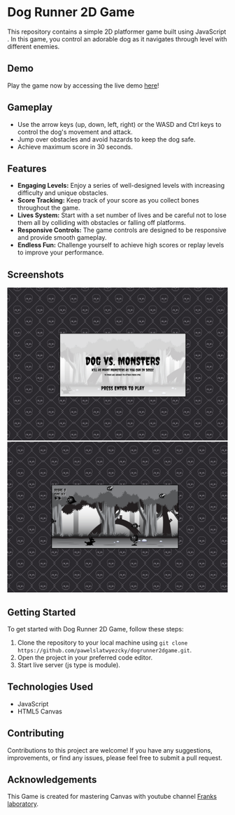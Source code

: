 # Dog Runner 2D Game

This repository contains a simple 2D platformer game built using JavaScript . In this game, you control an adorable dog as it navigates through level with different enemies.

## Demo

Play the game now by accessing the live demo [here](https://pawelslatwyezcky.github.io/dogrunner2dgame/)!

## Gameplay

- Use the arrow keys (up, down, left, right) or the WASD and Ctrl keys to control the dog's movement and attack.
- Jump over obstacles and avoid hazards to keep the dog safe.
- Achieve maximum score in 30 seconds.

## Features

- **Engaging Levels:** Enjoy a series of well-designed levels with increasing difficulty and unique obstacles.
- **Score Tracking:** Keep track of your score as you collect bones throughout the game.
- **Lives System:** Start with a set number of lives and be careful not to lose them all by colliding with obstacles or falling off platforms.
- **Responsive Controls:** The game controls are designed to be responsive and provide smooth gameplay.
- **Endless Fun:** Challenge yourself to achieve high scores or replay levels to improve your performance.

## Screenshots

![Screenshot 1](./screenshot_1.png)
![Screenshot 2](./screenshot_2.png)

## Getting Started

To get started with Dog Runner 2D Game, follow these steps:

1. Clone the repository to your local machine using `git clone https://github.com/pawelslatwyezcky/dogrunner2dgame.git`.
2. Open the project in your preferred code editor.
3. Start live server (js type is module).

## Technologies Used

- JavaScript
- HTML5 Canvas

## Contributing

Contributions to this project are welcome! If you have any suggestions, improvements, or find any issues, please feel free to submit a pull request.

## Acknowledgements

This Game is created for mastering Canvas with youtube channel [Franks laboratory](https://www.youtube.com/@Frankslaboratory).
